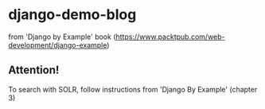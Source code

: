 # django-demo-blog
from 'Django by Example' book (https://www.packtpub.com/web-development/django-example)

## Attention!
To search with SOLR, follow instructions from 'Django By Example' (chapter 3)